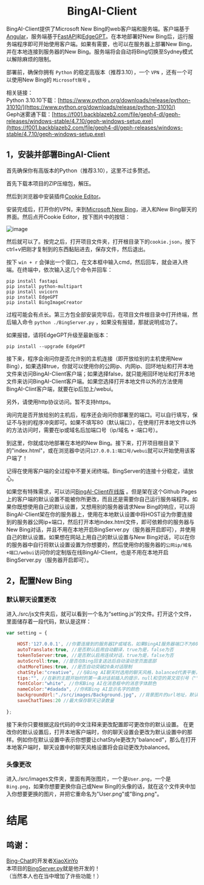 <h1 align="center">BingAI-Client</h1>

BingAI-Client提供了Microsoft New Bing的web客户端和服务端。客户端基于[Angular](https://angular.cn/)，服务端基于[FastAPI](https://fastapi.tiangolo.com/zh/)和[EdgeGPT](https://github.com/acheong08/EdgeGPT)。在本地部署好New Bing后，运行服务端程序即可开始使用客户端。如果有需要，也可以在服务器上部署New Bing，并在本地连接到服务器的New Bing。服务端将会自动将Bing切换至Sydney模式以解除麻烦的限制。

部署前，确保你拥有 `Python` 的稳定高版本（推荐3.10），一个 `VPN` ，还有一个可以使用New Bing的 `Microsoft账号` 。

相关链接：  
Python 3.10.10下载：[https://www.python.org/downloads/release/python-31010/](https://www.python.org/downloads/release/python-31010/)  
Geph迷雾通下载：[https://f001.backblazeb2.com/file/geph4-dl/geph-releases/windows-stable/4.7.10/geph-windows-setup.exe](https://f001.backblazeb2.com/file/geph4-dl/geph-releases/windows-stable/4.7.10/geph-windows-setup.exe)

## 1，安装并部署BingAI-Client

首先确保你有高版本的Python（推荐3.10），这里不过多赘述。

首先下载本项目的ZIP压缩包，解压。

然后到浏览器中安装插件[Cookie Editor](https://microsoftedge.microsoft.com/addons/detail/cookie-editor/ajfboaconbpkglpfanbmlfgojgndmhmc)。

安装完成后，打开你的VPN，来到[Microsoft New Bing](https://bing.com/new)，进入和New Bing聊天的界面。然后点开Cookie Editor，按下图片中的按钮：

![image](https://user-images.githubusercontent.com/119436353/235375933-d7e81988-fc6b-423b-841f-98575d310e32.png)

然后就可以了。按完之后，打开项目文件夹，打开根目录下的`cookie.json`，按下ctrl+v把刚才复制到的东西黏贴进去，保存文件，然后退出。

按下 `win + r` 会弹出一个窗口，在文本框中输入cmd，然后回车，就会进入终端。在终端中，依次输入这几个命令并回车：

```
pip install fastapi
pip install python-multipart
pip install uvicorn
pip install EdgeGPT
pip install BingImageCreator
```

过程可能会有点长。第三方包全部安装完毕后，在项目文件根目录中打开终端，然后输入命令 `python ./BingServer.py` ，如果没有报错，那就说明成功了。

如果报错，请将EdgeGPT升级至最新版本：

```
pip install --upgrade EdgeGPT
```

接下来，程序会询问你是否允许别的主机连接（即开放给别的主机使用New Bing），如果选择true，你就可以使用你的公网ip、内网ip、回环地址和打开本地文件来访问BingAI-Client客户端；如果选择false，就只能用回环地址和打开本地文件来访问BingAI-Client客户端。如果您选择打开本地文件以外的方法使用BingAI-Clint客户端，就要在ip后加上/webui。

另外，请使用http协议访问。暂不支持https。

询问完是否开放给别的主机后，程序还会询问你部署至的端口。可以自行填写，保证不与别的程序冲突即可。如果不填写80（默认端口），在使用打开本地文件以外的方法访问时，需要在ip或域名后加端口号（ip/域名 + :端口号）。

到这里，你就成功地部署在本地的New Bing。接下来，打开项目根目录下的"index.html"，或在浏览器中访问`127.0.0.1:端口号/webui`就可以开始使用该客户端了！

记得在使用客户端的全过程中不要关闭终端。BingServer的连接十分稳定，请放心。

如果您有特殊需求，可以访问[BingAI-Client在线版](https://xbzstudio.github.io/BingAI-Client/) 。但是架在这个Github Pages上的客户端的默认设置不能被你所更改，而且还是需要你自己运行服务端程序。如果你既想使用自己的默认设置，又想用别的服务器请求New Bing的响应，可以将BingAI-Client架在你的服务器上，使用在本地默认设置中将HOST设为你要连接到的服务器公网ip+端口，然后打开本地index.html文件，即可依赖你的服务器与New Bing对话，并且不用在本地开启BingServer.py（服务器开启即可），并使用自己的默认设置。如果想在网站上用自己的默认设置与New Bing对话，可以在你的服务器中自行将默认设置设置为你想要的，然后使用你的服务器的`公网ip/域名+端口/webui`访问你的定制版在线BingAI-Client，也是不用在本地开启BingServer.py（服务器开启即可）。

## 2，配置New Bing

### 默认聊天设置更改

进入./src/js文件夹后，就可以看到一个名为“setting.js”的文件。打开这个文件，里面储存着一段代码，默认是这样：

```javascript
var setting = {

    HOST:'127.0.0.1', //你要连接到的服务器IP或域名，如果BingAI服务器端口不为80，请在后面加上":端口值"。默认为127.0.0.1，即为访问本地服务器。
    autoTranslate:true, //是否默认启用自动翻译，true为是，false为否
    tokenToServer:true, //是否默认启用连续对话，true为是，false为否
    autoScroll:true, //是否在Bing回复送达后自动滚动至页面底部
    chatMoreTimes:true, //是否自动突破20条对话限制
    chatStyle:"creative", //与Bing AI聊天时选用的聊天风格，balanced代表平衡，creative代表创造力，precise代表精确性
    tips:"", //在新的主题开始时的第一条对话前插入的提示，null和空的英文双引号（""）表示没有。
    fontColor:"white", //你和Bing AI在消息框中的消息字体颜色
    nameColor:"#dadada", //你和Bing AI显示名字的颜色
    backgroundUrl:"./src/images/Background.jpg", //背景图片的url地址，默认为项目文件中的Background.jpg
    saveChatTimes:20 //最大保存聊天记录数量
    
};
```

接下来你只要根据这段代码的中文注释来更改配置即可更改你的默认设置。
在更改你的默认设置后，打开本地客户端时，你的聊天设置会更改为默认设置中的那样。例如你在默认设置中表示你想要让chatStyle更改为"balanced"，那么在打开本地客户端时，聊天设置中的聊天风格设置将会自动更改为balanced。

### 头像更改

进入./src/images文件夹，里面有两张图片，一个是`User.png`，一个是`Bing.png`，如果你想要更换你自己或New Bing的头像的话，就在这个文件夹中加入你想要更换的图片，并把它重命名为"User.png"或"Bing.png"。

# 结尾

## 鸣谢：

[Bing-Chat](https://github.com/XiaoXinYo/Bing-Chat)的开发者[XiaoXinYo](https://github.com/XiaoXinYo)  
本项目的[BingServer.py](https://github.com/xbzstudio/BingAI-Client/blob/main/BingServer.py)就是他开发的！  
（当然本人也在当中增加了许些功能！）
